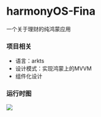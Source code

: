 # harmonyOS-Fina

一个关于理财的纯鸿蒙应用

### 项目相关

+ 语言：arkts
+ 设计模式：实现鸿蒙上的MVVM
+ 组件化设计

### 运行时图

![](https://cdn.jsdelivr.net/gh/geekHe-P/picGo_0403/202403250442063.png)